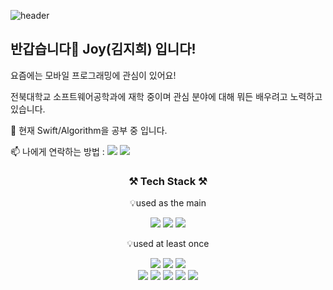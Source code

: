 
<!--
**jihee-daily/jihee-daily** is a ✨ _special_ ✨ repository because its `README.md` (this file) appears on your GitHub profile.

Here are some ideas to get you started:

- 🔭 I’m currently working on ...
- 🌱 I’m currently learning ...
- 👯 I’m looking to collaborate on ...
- 🤔 I’m looking for help with ...
- 💬 Ask me about ...
- 📫 How to reach me: ...
- 😄 Pronouns: ...
- ⚡ Fun fact: ...
-->
![header](https://capsule-render.vercel.app/api?type=waving&color=gradient&height=300&section=header&text=Welcome!%20jihee's%20profile&fontSize=50&animation=fadeIn)

## 반갑습니다👋  Joy(김지희) 입니다!

요즘에는 모바일 프로그래밍에 관심이 있어요!

전북대학교 소프트웨어공학과에 재학 중이며 관심 분야에 대해 뭐든 배우려고 노력하고 있습니다.


🌱 현재 Swift/Algorithm을 공부 중 입니다.

📫 나에게 연락하는 방법 :
<a href="mailto:kim76955@gmail.com"><img src="https://img.shields.io/badge/Gmail-d14836?style=flat-square&logo=Gmail&logoColor=white&link=kimhyein7110@gmail.com"/></a> 
<a href="https://www.instagram.com/x_jihee_joy_x/"><img src="https://img.shields.io/badge/Instagram-E4405F?style=flat-square&logo=Instagram&logoColor=white&link=https://www.instagram.com/hye_inisfree/"/></a>
          

<h3 align="center">⚒ Tech Stack ⚒</h3>
     
<p align="center">💡used as the main</p>
<p align="center"><img src="https://img.shields.io/badge/Swift-F05138?style=for-the-badge&logo=Swift&logoColor=black">
<img src="https://img.shields.io/badge/Xcode-147EFB?style=for-the-badge&logo=Xcode&logoColor=black">
<img src="https://img.shields.io/badge/Java-007396?style=for-the-badge&logo=Java&logoColor=white">
</p>
      
       
<p align="center">💡used at least once</p>
<p align="center">
<img src="https://img.shields.io/badge/UML-FABD14?style=for-the-badge&logo=UML&logoColor=black">
<img src="https://img.shields.io/badge/MySQL-4479A17?style=for-the-badge&logo=MySQL&logoColor=black">
<img src="https://img.shields.io/badge/Android Studio-3DDC84?style=for-the-badge&logo=Android Studio&logoColor=black">
<br>
<img src="https://img.shields.io/badge/ReactJS-61DAFB?style=for-the-badge&logo=ReactJS&logoColor=black">
<img src="https://img.shields.io/badge/NodeJS-339933?style=for-the-badge&logo=NodeJS&logoColor=black">
<img src="https://img.shields.io/badge/Axios-5A29E4?style=for-the-badge&logo=Axios&logoColor=black">
<img src="https://img.shields.io/badge/Linux-FCC624?style=for-the-badge&logo=Linux&logoColor=black">
<img src="https://img.shields.io/badge/Adobe Illustrator-FF9A00?style=for-the-badge&logo=Adobe Illustrator&logoColor=black">
<br>


